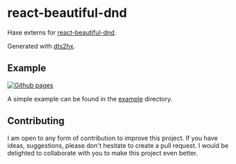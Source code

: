 # react-beautiful-dnd

Haxe externs for [react-beautiful-dnd](https://github.com/atlassian/react-beautiful-dnd).

Generated with [dts2hx](https://github.com/haxiomic/dts2hx).

## Example
[![Github pages](https://github.com/bizouarn/haxe-react-beautiful-dnd/actions/workflows/gh-pages.yml/badge.svg)](https://github.com/bizouarn/haxe-react-beautiful-dnd/actions/workflows/gh-pages.yml)  

A simple example can be found in the [example](https://bizouarn.com/haxe-react-beautiful-dnd/) directory.

## Contributing

I am open to any form of contribution to improve this project. If you have ideas, suggestions, please don't hesitate to create a pull request. I would be delighted to collaborate with you to make this project even better.
